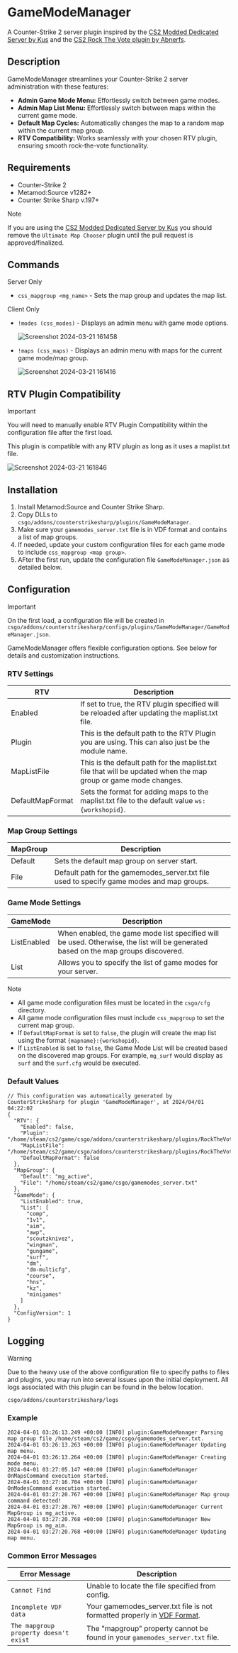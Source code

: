 # GameModeManager
A Counter-Strike 2 server plugin inspired by the [CS2 Modded Dedicated Server by Kus](https://github.com/kus/cs2-modded-server) and the [CS2 Rock The Vote plugin by Abnerfs](https://github.com/abnerfs/cs2-rockthevote).

## Description
GameModeManager streamlines your Counter-Strike 2 server administration with these features:

- **Admin Game Mode Menu:** Effortlessly switch between game modes.
- **Admin Map List Menu:** Effortlessly switch between maps within the current game mode.
- **Default Map Cycles:** Automatically changes the map to a random map within the current map group.
- **RTV Compatibility:** Works seamlessly with your chosen RTV plugin, ensuring smooth rock-the-vote functionality.

## Requirements
- Counter-Strike 2
- Metamod:Source v1282+
- Counter Strike Sharp v.197+

> [!NOTE]
> If you are using the [CS2 Modded Dedicated Server by Kus](https://github.com/kus/cs2-modded-server) you should remove the `Ultimate Map Chooser` plugin until the pull request is approved/finalized.

## Commands

Server Only
- `css_mapgroup <mg_name>` - Sets the map group and updates the map list.

Client Only
- `!modes (css_modes)` - Displays an admin menu with game mode options.

  ![Screenshot 2024-03-21 161458](https://github.com/nickj609/GameModeManager/assets/32173425/db33fe48-21f3-455c-9987-5406fca99c4f)

- `!maps (css_maps)` - Displays an admin menu with maps for the current game mode/map group.

  ![Screenshot 2024-03-21 161416](https://github.com/nickj609/GameModeManager/assets/32173425/f9c193b0-2ad3-4fa1-8a83-eaac812d2f21)

## RTV Plugin Compatibility

> [!IMPORTANT]
> You will need to manually enable RTV Plugin Compatibility within the configuration file after the first load.

This plugin is compatible with any RTV plugin as long as it uses a maplist.txt file.

![Screenshot 2024-03-21 161846](https://github.com/nickj609/GameModeManager/assets/32173425/1e291efb-fe7f-4f0d-bb2c-e21d042bd153)

## Installation
1. Install Metamod:Source and Counter Strike Sharp.
2. Copy DLLs to `csgo/addons/counterstrikesharp/plugins/GameModeManager`.
3. Make sure your `gamemodes_server.txt` file is in VDF format and contains a list of map groups.
4. If needed, update your custom configuration files for each game mode to include `css_mapgroup <map group>`.
5. AFter the first run, update the configuration file `GameModeManager.json` as detailed below.

## Configuration
> [!IMPORTANT]
> On the first load, a configuration file will be created in `csgo/addons/counterstrikesharp/configs/plugins/GameModeManager/GameModeManager.json`.

GameModeManager offers flexible configuration options. See below for details and customization instructions.

### RTV Settings
| RTV                 | Description                                                                                                                               |
| ------------------- | ----------------------------------------------------------------------------------------------------------------------------------------- | 
| Enabled             | If set to true, the RTV plugin specified will be reloaded after updating the maplist.txt file.                                            | 
| Plugin              | This is the default path to the RTV Plugin you are using. This can also just be the module name.                                          | 
| MapListFile         | This is the default path for the maplist.txt file that will be updated when the map group or game mode changes.                           | 
| DefaultMapFormat    | Sets the format for adding maps to the maplist.txt file to the default value `ws:{workshopid}`.                                           |

### Map Group Settings
| MapGroup            | Description                                                                                                                               |
| ------------------- | ----------------------------------------------------------------------------------------------------------------------------------------- |
| Default             | Sets the default map group on server start.                                                                                               | 
| File                | Default path for the gamemodes_server.txt file used to specify game modes and map groups.                                                 |     

### Game Mode Settings
| GameMode              | Description                                                                                                                             |
| ------------------- | ----------------------------------------------------------------------------------------------------------------------------------------- | 
| ListEnabled         | When enabled, the game mode list specified will be used. Otherwise, the list will be generated based on the map groups discovered.        |
| List                | Allows you to specify the list of game modes for your server.                                                                             |     

> [!NOTE]
> - All game mode configuration files must be located in the `csgo/cfg` directory.
> - All game mode configuration files must include `css_mapgroup` to set the current map group.
> - If `DefaultMapFormat` is set to `false`, the plugin will create the map list using the format `{mapname}:{workshopid}`.
> - If `ListEnabled` is set to `false`, the Game Mode List will be created based on the discovered map groups. For example, `mg_surf` would display as `surf` and the `surf.cfg` would be executed. 

### Default Values

```
// This configuration was automatically generated by CounterStrikeSharp for plugin 'GameModeManager', at 2024/04/01 04:22:02
{
  "RTV": {
    "Enabled": false,
    "Plugin": "/home/steam/cs2/game/csgo/addons/counterstrikesharp/plugins/RockTheVote/RockTheVote.dll",
    "MapListFile": "/home/steam/cs2/game/csgo/addons/counterstrikesharp/plugins/RockTheVote/maplist.txt",
    "DefaultMapFormat": false
  },
  "MapGroup": {
    "Default": "mg_active",
    "File": "/home/steam/cs2/game/csgo/gamemodes_server.txt"
  },
  "GameMode": {
    "ListEnabled": true,
    "List": [
      "comp",
      "1v1",
      "aim",
      "awp",
      "scoutzknivez",
      "wingman",
      "gungame",
      "surf",
      "dm",
      "dm-multicfg",
      "course",
      "hns",
      "kz",
      "minigames"
    ]
  },
  "ConfigVersion": 1
}
```

## Logging
>[!WARNING]
> Due to the heavy use of the above configuration file to specify paths to files and plugins, you may run into several issues upon the initial deployment. All logs associated with this plugin can be found in the below location.
> 
> `csgo/addons/counterstrikesharp/logs`

### Example
```
2024-04-01 03:26:13.249 +00:00 [INFO] plugin:GameModeManager Parsing map group file /home/steam/cs2/game/csgo/gamemodes_server.txt.
2024-04-01 03:26:13.263 +00:00 [INFO] plugin:GameModeManager Updating map menu.
2024-04-01 03:26:13.264 +00:00 [INFO] plugin:GameModeManager Creating mode menu.
2024-04-01 03:27:05.147 +00:00 [INFO] plugin:GameModeManager OnMapsCommand execution started.
2024-04-01 03:27:16.704 +00:00 [INFO] plugin:GameModeManager OnModesCommand execution started.
2024-04-01 03:27:20.767 +00:00 [INFO] plugin:GameModeManager Map group command detected!
2024-04-01 03:27:20.767 +00:00 [INFO] plugin:GameModeManager Current MapGroup is mg_active.
2024-04-01 03:27:20.768 +00:00 [INFO] plugin:GameModeManager New MapGroup is mg_aim.
2024-04-01 03:27:20.768 +00:00 [INFO] plugin:GameModeManager Updating map menu.
```

### Common Error Messages
| Error Message                                                  | Description                                                                                                            |
| ---------------------------------------------------------------| ---------------------------------------------------------------------------------------------------------------------- | 
| `Cannot Find`                                                  | Unable to locate the file specified from config.                                                                       | 
| `Incomplete VDF data`                                          | Your gamemodes_server.txt file is not formatted properly in [VDF Format](https://developer.valvesoftware.com/wiki/VDF).| 
| `The mapgroup property doesn't exist`                          | The "mapgroup" property cannot be found in your `gamemodes_server.txt` file.                                           | 
